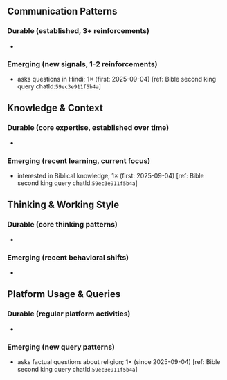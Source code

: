 ## Communication Patterns
### Durable (established, 3+ reinforcements)
- 

### Emerging (new signals, 1-2 reinforcements)
- asks questions in Hindi; 1× (first: 2025-09-04) [ref: Bible second king query chatId:`59ec3e911f5b4a`]

## Knowledge & Context
### Durable (core expertise, established over time)
- 

### Emerging (recent learning, current focus)
- interested in Biblical knowledge; 1× (first: 2025-09-04) [ref: Bible second king query chatId:`59ec3e911f5b4a`]

## Thinking & Working Style
### Durable (core thinking patterns)
- 

### Emerging (recent behavioral shifts)
- 

## Platform Usage & Queries
### Durable (regular platform activities)
- 

### Emerging (new query patterns)
- asks factual questions about religion; 1× (since 2025-09-04) [ref: Bible second king query chatId:`59ec3e911f5b4a`]